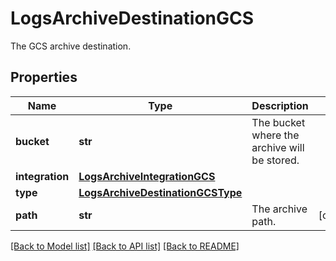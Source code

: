 # LogsArchiveDestinationGCS

The GCS archive destination.
## Properties
Name | Type | Description | Notes
------------ | ------------- | ------------- | -------------
**bucket** | **str** | The bucket where the archive will be stored. | 
**integration** | [**LogsArchiveIntegrationGCS**](LogsArchiveIntegrationGCS.md) |  | 
**type** | [**LogsArchiveDestinationGCSType**](LogsArchiveDestinationGCSType.md) |  | 
**path** | **str** | The archive path. | [optional] 

[[Back to Model list]](README.md#documentation-for-models) [[Back to API list]](README.md#documentation-for-api-endpoints) [[Back to README]](README.md)


